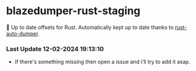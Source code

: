 # blazedumper-rust-staging

🚀 Up to date offsets for Rust. Automatically kept up to date thanks to [rust-auto-dumper](https://github.com/Akandesh/rust-auto-dumper).


### Last Update 12-02-2024 19:13:10
- If there's something missing then open a issue and i'll try to add it asap.